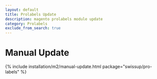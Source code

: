 ```yaml
---
layout: default
title: Prolabels Update
description: magento prolabels module update
category: Prolabels
exclude_from_search: true
---
```


# Manual Update

{% include installation/m2/manual-update.html package="swissup/pro-labels" %}
